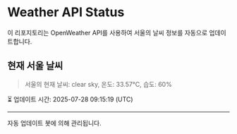 
# Weather API Status

이 리포지토리는 OpenWeather API를 사용하여 서울의 날씨 정보를 자동으로 업데이트합니다.

## 현재 서울 날씨
> 서울의 현재 날씨: clear sky, 온도: 33.57°C, 습도: 60%

⏳ 업데이트 시간: 2025-07-28 09:15:19 (UTC)

---
자동 업데이트 봇에 의해 관리됩니다.
